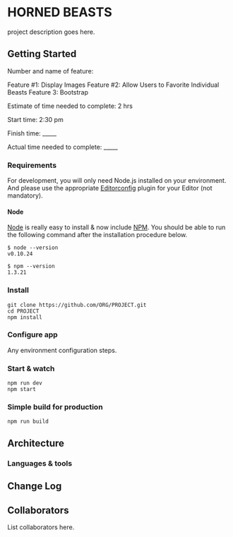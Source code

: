 # HORNED BEASTS

project description goes here.

## Getting Started

Number and name of feature:

Feature #1: Display Images
Feature #2: Allow Users to Favorite Individual Beasts
Feature 3: Bootstrap

Estimate of time needed to complete: 2 hrs

Start time: 2:30 pm

Finish time: _____

Actual time needed to complete: _____

### Requirements

For development, you will only need Node.js installed on your environment.
And please use the appropriate [Editorconfig](http://editorconfig.org/) plugin for your Editor (not mandatory).

#### Node

[Node](http://nodejs.org/) is really easy to install & now include [NPM](https://npmjs.org/).
You should be able to run the following command after the installation procedure
below.

    $ node --version
    v0.10.24

    $ npm --version
    1.3.21

### Install

    git clone https://github.com/ORG/PROJECT.git
    cd PROJECT
    npm install

### Configure app

Any environment configuration steps.

### Start & watch

    npm run dev
    npm start

### Simple build for production

    npm run build

## Architecture

### Languages & tools

## Change Log

## Collaborators

List collaborators here.

